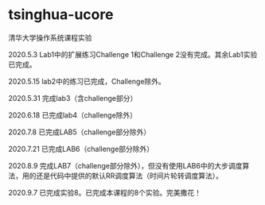 # tsinghua-ucore
清华大学操作系统课程实验



2020.5.3	Lab1中的扩展练习Challenge 1和Challenge 2没有完成。其余Lab1实验已完成。

2020.5.15	lab2中的练习已完成，Challenge除外。

2020.5.31	完成lab3（含challenge部分）

2020.6.18	已完成lab4（challenge除外）

2020.7.8	已完成LAB5（challenge部分除外）

2020.7.21	已完成LAB6（challenge部分除外）

2020.8.9	完成LAB7（challenge部分除外），但没有使用LAB6中的大步调度算法，用的还是代码中提供的默认RR调度算法（时间片轮转调度算法）。

2020.9.7	已完成实验8。已完成本课程的8个实验。完美撒花！